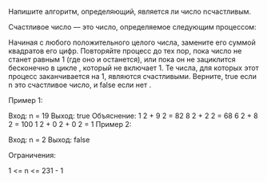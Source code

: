 Напишите алгоритм, определяющий, является ли число nсчастливым.

Счастливое число — это число, определяемое следующим процессом:

Начиная с любого положительного целого числа, замените его суммой квадратов его цифр.
Повторяйте процесс до тех пор, пока число не станет равным 1 (где оно и останется), или пока он не зациклится бесконечно в цикле , который не включает 1.
Те числа, для которых этот процесс заканчивается на 1, являются счастливыми.
Верните, true если n это счастливое число, и false если нет .

 

Пример 1:

Вход: n = 19
 Выход: true
 Объяснение: 
1 2 + 9 2 = 82
8 2 + 2 2 = 68
6 2 + 8 2 = 100
1 2 + 0 2 + 0 2 = 1
Пример 2:

Вход: n = 2
 Выход: false
 

Ограничения:

1 <= n <= 231 - 1